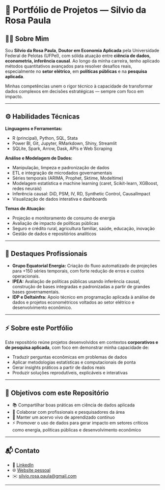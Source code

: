 # 📂 Portfólio de Projetos — Silvio da Rosa Paula

## 👨‍💼 Sobre Mim

Sou **Silvio da Rosa Paula**, **Doutor em Economia Aplicada** pela Universidade Federal de Pelotas (UFPel), com sólida atuação entre **ciência de dados, econometria, inferência causal**. Ao longo da minha carreira, tenho aplicado métodos quantitativos avançados para resolver desafios reais, especialmente no **setor elétrico**, em **políticas públicas** e na **pesquisa aplicada**.

Minhas competências unem o rigor técnico à capacidade de transformar dados complexos em decisões estratégicas — sempre com foco em impacto.

---

## ⚙️ Habilidades Técnicas

**Linguagens e Ferramentas:**  
- R (principal), Python, SQL, Stata  
- Power BI, Git, Jupyter, RMarkdown, Shiny, Streamlit  
- SQLite, Spark, Arrow, Dask, APIs e Web Scraping  

**Análise e Modelagem de Dados:**  
- Manipulação, limpeza e padronização de dados  
- ETL e integração de microdados governamentais  
- Séries temporais (ARIMA, Prophet, Sktime, Modeltime)  
- Modelagem estatística e machine learning (caret, Scikit-learn, XGBoost, redes neurais)  
- Inferência causal: DiD, PSM, IV, RD, Synthetic Control, CausalImpact  
- Visualização de dados interativa e dashboards  

**Temas de Atuação:**  
- Projeção e monitoramento de consumo de energia  
- Avaliação de impacto de políticas públicas  
- Seguro e crédito rural, agricultura familiar, saúde, educação, inovação  
- Gestão de dados e repositórios analíticos  

---

## 📌 Destaques Profissionais

- **Grupo Equatorial Energia:** Criação do fluxo automatizado de projeções para +150 séries temporais, com forte redução de erros e custos operacionais.  
- **IPEA:** Avaliação de políticas públicas usando inferência causal, construção de bases integradas e padronizadas a partir de grandes bases governamentais.  
- **IDP e Deltainfra:** Apoio técnico em programação aplicada à análise de dados e projetos econométricos voltados ao setor elétrico e desenvolvimento econômico.  

---

## ⚡ Sobre este Portfólio

Este repositório reúne projetos desenvolvidos em contextos **corporativos e de pesquisa aplicada**, com foco em demonstrar minha capacidade de:

- Traduzir perguntas econômicas em problemas de dados  
- Aplicar metodologias estatísticas e computacionais de ponta  
- Gerar insights práticos a partir de dados reais  
- Produzir soluções reprodutíveis, explicáveis e interativas  

---

## 🚀 Objetivos com este Repositório

- 📚 Compartilhar boas práticas em ciência de dados aplicada  
- 🤝 Colaborar com profissionais e pesquisadores da área  
- 🔄 Manter um acervo vivo de aprendizado contínuo  
- ⚡ Promover o uso de dados para gerar impacto em setores críticos como energia, políticas públicas e desenvolvimento econômico  

---

## 📬 Contato

- 🔗 [LinkedIn](https://www.linkedin.com/in/silvio-paula)  
- 🌐 [Website pessoal](https://silviopaula.github.io/)  
- ✉️ silvio.rosa.paula@gmail.com  

---
